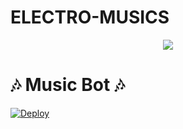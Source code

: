 # ELECTRO-MUSICS


<p  align="center">
  <img src="https://telegra.ph/file/ce4f896e7997ccaa7646f.jpg">
</p>


<h1 align="centre">🎶 Music Bot 🎶</h1>

[![Deploy](https://www.herokucdn.com/deploy/button.svg)](https://heroku.com/deploy?template=https://github.com/darkhacker0987/ELECTRO-MUSICS)
